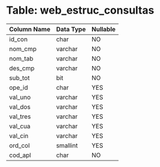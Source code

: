 # Table: web_estruc_consultas

| Column Name | Data Type | Nullable |
|-------------|-----------|----------|
| id_con | char | NO |
| nom_cmp | varchar | NO |
| nom_tab | varchar | NO |
| des_cmp | varchar | NO |
| sub_tot | bit | NO |
| ope_id | char | YES |
| val_uno | varchar | YES |
| val_dos | varchar | YES |
| val_tres | varchar | YES |
| val_cua | varchar | YES |
| val_cin | varchar | YES |
| ord_col | smallint | YES |
| cod_apl | char | NO |
